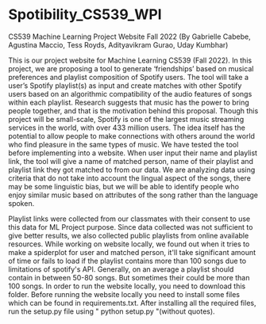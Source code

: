 # Spotibility_CS539_WPI
CS539 Machine Learning Project Website Fall 2022
(By Gabrielle Cabebe, Agustina Maccio, Tess Royds, Adityavikram Gurao, Uday Kumbhar)

This is our project website for Machine Learning CS539 (Fall 2022).
In this project, we are proposing a tool to generate ‘friendships’ based on musical preferences
and playlist composition of Spotify users. The tool will take a user’s Spotify playlist(s) as input
and create matches with other Spotify users based on an algorithmic compatibility of the audio
features of songs within each playlist.
Research suggests that music has the power to bring people together, and that is the motivation
behind this proposal. Though this project will be small-scale, Spotify is one of the largest music
streaming services in the world, with over 433 million users. The idea itself has the potential to
allow people to make connections with others around the world who find pleasure in the same
types of music.
We have tested the tool before implementing into a website.
When user input their name and playlist link, the tool will give a name of matched person, name of their playlist and playlist link they got matched to from our data.
We are analyzing data using criteria that do not take into account the lingual aspect of the songs, there may be some linguistic bias, but we will be able to identify people who enjoy similar music based on attributes of the song rather than the language spoken.
 
Playlist links were collected from our classmates with their consent to use this data for ML Project purpose. Since data collected was not sufficient to give better results, we also collected public playlists from online available resources.
While working on website locally, we found out when it tries to make a spiderplot for user and matched person, it'll take significant amount of time or fails to load if the playlist contains more than 100 songs due to limitations of spotify's API.
Generally, on an average a playlist should contain in between 50-80 songs. But sometimes their could be more than 100 songs.
In order to run the website locally, you need to download this folder. Before running the website locally you need to install some files which can be found in requirements.txt. After installing all the required files, run the setup.py file using " python setup.py "(without quotes).
